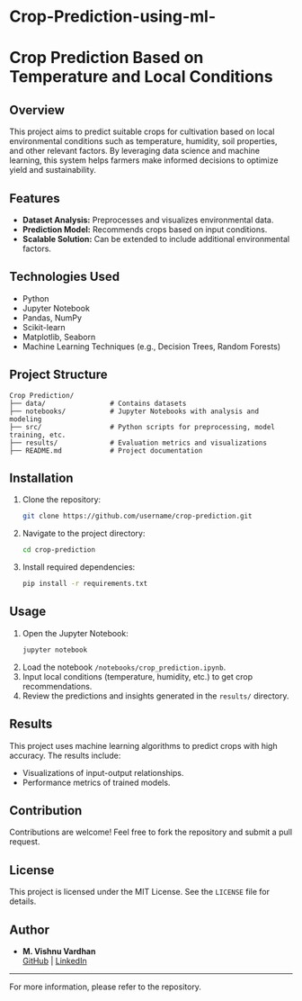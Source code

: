 # Crop-Prediction-using-ml-
# Crop Prediction Based on Temperature and Local Conditions

## Overview
This project aims to predict suitable crops for cultivation based on local environmental conditions such as temperature, humidity, soil properties, and other relevant factors. By leveraging data science and machine learning, this system helps farmers make informed decisions to optimize yield and sustainability.

## Features
- **Dataset Analysis:** Preprocesses and visualizes environmental data.
- **Prediction Model:** Recommends crops based on input conditions.
- **Scalable Solution:** Can be extended to include additional environmental factors.

## Technologies Used
- Python
- Jupyter Notebook
- Pandas, NumPy
- Scikit-learn
- Matplotlib, Seaborn
- Machine Learning Techniques (e.g., Decision Trees, Random Forests)

## Project Structure
```
Crop Prediction/
├── data/                # Contains datasets
├── notebooks/           # Jupyter Notebooks with analysis and modeling
├── src/                 # Python scripts for preprocessing, model training, etc.
├── results/             # Evaluation metrics and visualizations
├── README.md            # Project documentation
```

## Installation
1. Clone the repository:
   ```bash
   git clone https://github.com/username/crop-prediction.git
   ```
2. Navigate to the project directory:
   ```bash
   cd crop-prediction
   ```
3. Install required dependencies:
   ```bash
   pip install -r requirements.txt
   ```

## Usage
1. Open the Jupyter Notebook:
   ```bash
   jupyter notebook
   ```
2. Load the notebook `/notebooks/crop_prediction.ipynb`.
3. Input local conditions (temperature, humidity, etc.) to get crop recommendations.
4. Review the predictions and insights generated in the `results/` directory.

## Results
This project uses machine learning algorithms to predict crops with high accuracy. The results include:
- Visualizations of input-output relationships.
- Performance metrics of trained models.

## Contribution
Contributions are welcome! Feel free to fork the repository and submit a pull request.

## License
This project is licensed under the MIT License. See the `LICENSE` file for details.

## Author
- **M. Vishnu Vardhan**  
  [GitHub](https://github.com/VISHNU-VARDHAN-MAMIDISETTI1) | [LinkedIn](https://www.linkedin.com/in/vishnu-vardhan-mamidisetti-078a2a304/)

---

For more information, please refer to the repository.
